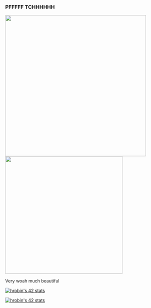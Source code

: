 ### PFFFFF TCHHHHHH

<img src="https://github-readme-stats.vercel.app/api?username=TheussBack&show_icons=true&theme=chartreuse-dark&?count_private=true&include_all_commits=true" length="100" width="450"> <img src="https://github-readme-stats.vercel.app/api/top-langs/?username=TheussBack&layout=compact&theme=chartreuse-dark" length="100" width="375">

Very woah much beautiful

[![hrobin's 42 stats](https://badge42.vercel.app/api/v2/clh161cqd003508mjeq21to8p/stats?cursusId=21&coalitionId=45)](https://github.com/JaeSeoKim/badge42)

[![hrobin's 42 stats](https://badge42.vercel.app/api/v2/clh161cqd003508mjeq21to8p/stats?cursusId=9&coalitionId=108)](https://github.com/JaeSeoKim/badge42)

<!--
**Ascriipt/ascriipt** is a ✨ _special_ ✨ repository because its `README.md` (this file) appears on your GitHub profile.

Here are some ideas to get you started:

- 🔭 I’m currently working on ...
- 🌱 I’m currently learning ...
- 👯 I’m looking to collaborate on ...
- 🤔 I’m looking for help with ...
- 💬 Ask me about ...
- 📫 How to reach me: ...
- 😄 Pronouns: ...
- ⚡ Fun fact: ...
-->
